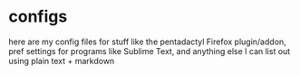# configs
here are my config files for stuff like the pentadactyl Firefox plugin/addon, pref settings for programs like Sublime Text, and anything else I can list out using plain text + markdown
